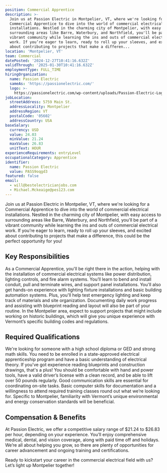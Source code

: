 ```yaml
---
position: Commercial Apprentice
description: >-
  Join us at Passion Electric in Montpelier, VT, where we're looking for a
  Commercial Apprentice to dive into the world of commercial electrical
  installations. Nestled in the charming city of Montpelier, with easy access to
  surrounding areas like Barre, Waterbury, and Northfield, you'll be part of a
  vibrant community while learning the ins and outs of commercial electrical
  work. If you’re eager to learn, ready to roll up your sleeves, and excited
  about contributing to projects that make a differen...
location: 'Montpelier, VT'
team: Commercial
datePosted: '2024-12-27T10:41:16.632Z'
validThrough: '2025-01-30T10:41:16.632Z'
employmentType: FULL_TIME
hiringOrganization:
  name: Passion Electric
  sameAs: 'https://passionelectric.com/'
  logo: >-
    https://passionelectric.com/wp-content/uploads/Passion-Electric-Logo-web-final-wide-full-color.png.webp
jobLocation:
  streetAddress: 5759 Main St.
  addressLocality: Montpelier
  addressRegion: VT
  postalCode: '05602'
  addressCountry: USA
baseSalary:
  currency: USD
  value: 24.03
  minValue: 21.24
  maxValue: 26.83
  unitText: HOUR
experienceRequirements: entryLevel
occupationalCategory: Apprentice
identifier:
  name: Passion Electric
  value: PASS9oqgd3
featured: false
email:
  - will@bestelectricianjobs.com
  - Michael.Mckeaige@pes123.com
---
```




Join us at Passion Electric in Montpelier, VT, where we're looking for a Commercial Apprentice to dive into the world of commercial electrical installations. Nestled in the charming city of Montpelier, with easy access to surrounding areas like Barre, Waterbury, and Northfield, you'll be part of a vibrant community while learning the ins and outs of commercial electrical work. If you’re eager to learn, ready to roll up your sleeves, and excited about contributing to projects that make a difference, this could be the perfect opportunity for you!

## Key Responsibilities

As a Commercial Apprentice, you'll be right there in the action, helping with the installation of commercial electrical systems like power distribution, lighting controls, and fire alarm systems. You’ll learn to bend and install conduit, pull and terminate wires, and support panel installations. You'll also get hands-on experience with lighting fixture installations and basic building automation systems. Plus, you'll help test emergency lighting and keep track of materials and site organization. Documenting daily work progress and assisting with blueprint reading and layout will also be part of your routine. In the Montpelier area, expect to support projects that might include working on historic buildings, which will give you unique experience with Vermont’s specific building codes and regulations.

## Required Qualifications

We're looking for someone with a high school diploma or GED and strong math skills. You need to be enrolled in a state-approved electrical apprenticeship program and have a basic understanding of electrical theory. If you've got experience reading blueprints and construction drawings, that's a plus! You should be comfortable with hand and power tools, have a valid driver’s license with a clean record, and be able to lift over 50 pounds regularly. Good communication skills are essential for coordinating on-site tasks. Basic computer skills for documentation and a willingness to attend required training classes round out what we’re looking for. Specific to Montpelier, familiarity with Vermont’s unique environmental and energy conservation standards will be beneficial.

## Compensation & Benefits

At Passion Electric, we offer a competitive salary range of $21.24 to $26.83 per hour, depending on your experience. You’ll enjoy comprehensive medical, dental, and vision coverage, along with paid time off and holidays. We’re all about helping you grow, so there are plenty of opportunities for career advancement and ongoing training and certifications. 

Ready to kickstart your career in the commercial electrical field with us? Let’s light up Montpelier together!
